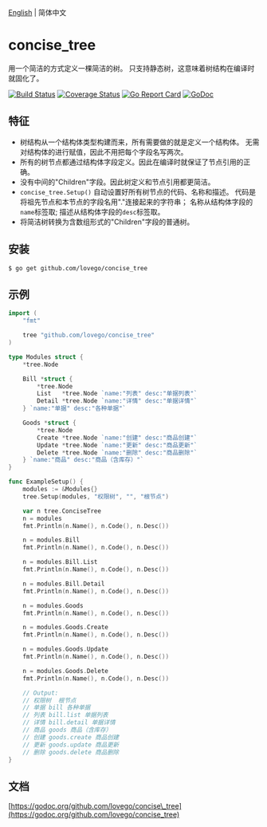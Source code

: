 [English](Readme.md) | 简体中文

# concise\_tree
用一个简洁的方式定义一棵简洁的树。
只支持静态树，这意味着树结构在编译时就固化了。

[![Build Status](https://travis-ci.org/lovego/concise_tree.svg?branch=master)](https://travis-ci.org/lovego/concise_tree)
[![Coverage Status](https://img.shields.io/coveralls/github/lovego/concise_tree/master.svg)](https://coveralls.io/github/lovego/concise_tree?branch=master)
[![Go Report Card](https://goreportcard.com/badge/github.com/lovego/concise_tree)](https://goreportcard.com/report/github.com/lovego/concise_tree)
[![GoDoc](https://godoc.org/github.com/lovego/concise_tree?status.svg)](https://godoc.org/github.com/lovego/concise_tree)

## 特征
- 树结构从一个结构体类型构建而来，所有需要做的就是定义一个结构体。
  无需对结构体的进行赋值，因此不用把每个字段名写两次。
- 所有的树节点都通过结构体字段定义。因此在编译时就保证了节点引用的正确。
- 没有中间的"Children"字段。因此树定义和节点引用都更简洁。
- `concise_tree.Setup()` 自动设置好所有树节点的代码、名称和描述。
  代码是将祖先节点和本节点的字段名用"."连接起来的字符串；
  名称从结构体字段的`name`标签取; 描述从结构体字段的`desc`标签取。
- 将简洁树转换为含数组形式的"Children"字段的普通树。

## 安装
`$ go get github.com/lovego/concise_tree`

## 示例
```go
import (
	"fmt"

	tree "github.com/lovego/concise_tree"
)

type Modules struct {
	*tree.Node

	Bill *struct {
		*tree.Node
		List   *tree.Node `name:"列表" desc:"单据列表"`
		Detail *tree.Node `name:"详情" desc:"单据详情"`
	} `name:"单据" desc:"各种单据"`

	Goods *struct {
		*tree.Node
		Create *tree.Node `name:"创建" desc:"商品创建"`
		Update *tree.Node `name:"更新" desc:"商品更新"`
		Delete *tree.Node `name:"删除" desc:"商品删除"`
	} `name:"商品" desc:"商品（含库存）"`
}

func ExampleSetup() {
	modules := &Modules{}
	tree.Setup(modules, "权限树", "", "根节点")

	var n tree.ConciseTree
	n = modules
	fmt.Println(n.Name(), n.Code(), n.Desc())

	n = modules.Bill
	fmt.Println(n.Name(), n.Code(), n.Desc())

	n = modules.Bill.List
	fmt.Println(n.Name(), n.Code(), n.Desc())

	n = modules.Bill.Detail
	fmt.Println(n.Name(), n.Code(), n.Desc())

	n = modules.Goods
	fmt.Println(n.Name(), n.Code(), n.Desc())

	n = modules.Goods.Create
	fmt.Println(n.Name(), n.Code(), n.Desc())

	n = modules.Goods.Update
	fmt.Println(n.Name(), n.Code(), n.Desc())

	n = modules.Goods.Delete
	fmt.Println(n.Name(), n.Code(), n.Desc())

	// Output:
	// 权限树  根节点
	// 单据 bill 各种单据
	// 列表 bill.list 单据列表
	// 详情 bill.detail 单据详情
	// 商品 goods 商品（含库存）
	// 创建 goods.create 商品创建
	// 更新 goods.update 商品更新
	// 删除 goods.delete 商品删除
}
```

## 文档
[https://godoc.org/github.com/lovego/concise\_tree](https://godoc.org/github.com/lovego/concise_tree)
